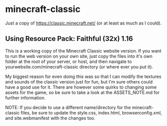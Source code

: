 # minecraft-classic
Just a copy of https://classic.minecraft.net/ (or at least as much as I could).

## Using Resource Pack: Faithful (32x) 1.16

This is a working copy of the Minecraft Classic website version. If you want to run the web version on your own site, just copy the files into it's own folder at the root of your server, or host, and then navigate to yourwebsite.com/minecraft-classic directory (or where ever you put it).

My biggest reason for even doing this was so that I can modify the textures and sounds of the classic version just for fun, but I'm sure others could have a good use for it. There are however some quirks to changing some assets for the game, so be sure to take a look at the ASSETS_NOTE.md for further information.

NOTE: If you decide to use a different name/directory for the minecraft-classic files, be sure to update the style.css, index.html, browserconfig.xml, and site.webmanifest with the changes too.
